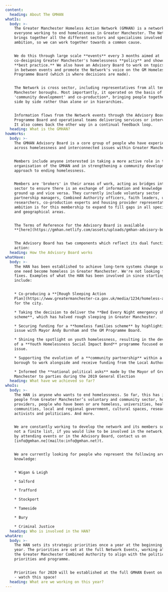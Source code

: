 ```yaml
---
content:
  heading: About The GMHAN
whatIs:
  body: >-
    The Greater Manchester Homeless Action Network (GMHAN) is a network for
    everyone working to end homelessness in Greater Manchester. The Network
    brings together all the different sectors and specialisms involved in this
    ambition, so we can work together towards a common cause. 


    We do this through large scale **events** every 3 months aimed at
    co-designing Greater Manchester's homelessness **policy** and showcasing
    **best practice.** We also have an Advisory Board to work on topics raised
    in between events and promote the Network's voice on the GM Homelessness
    Programme Board (which is where decisions are made). 


    The Network is cross sector, including representatives from all ten Greater
    Manchester boroughs. Most importantly, it operated on the basis of
    'community development' and co-production*, bringing people together to work
    side by side rather than alone or in hierarchies.


    Information flows from the Network events through the Advisory Board to the
    Programme Board and operational teams delivering services or interventions.
    It also comes back the other way in a continual feedback loop. 
  heading: What is the GMHAN?
howWorks:
  body: >-
    The GMHAN Advisory Board is a core group of people who have experience
    across homelessness and interconnected issues within Greater Manchester.


    Members include anyone interested in taking a more active role in the
    organisation of the GMHAN and in strengthening a community development
    approach to ending homelessness.


    Members are 'brokers' in their areas of work, acting as bridges into their
    sector to ensure there is an exchange of information and knowledge from the
    ground up and vice versa. They currently include voluntary sector
    partnership managers, Combined Authority officers, faith leaders, university
    researchers, co-production experts and housing provider representatives. The
    ambition is for this membership to expand to fill gaps in all specialisms
    and geographical areas.


    The Terms of Reference for the Advisory Board is available
    **[here](https://gmhan.netlify.com/assets/uploads/gmhan-advisory-board-terms-of-reference.pdf).**


    The Advisory Board has two components which reflect its dual functions of
    action:
  heading: How the Advisory Board works
whatHave:
  body: >-
    The HAN has been established to achieve long-term systems change so that no
    one need become homeless in Greater Manchester. We're not looking for quick
    fixes. Examples of what the HAN has been involved in since starting in 2017
    include:


    * Co-producing a **[Rough Sleeping Action
    Plan](https://www.greatermanchester-ca.gov.uk/media/1234/homeless-action-network-strategy.pdf)**
    for the city.

    * Taking the decision to deliver the **Bed Every Night emergency shelter
    scheme**, which has halved rough sleeping in Greater Manchester.

    * Securing funding for a **homeless families scheme** by highlighting the
    issue with Mayor Andy Burnham and the GM Programme Board.

    * Shining the spotlight on youth homelessness, resulting in the development
    of a **Youth Homelessness Social Impact Bond** programme focused on this
    issue.

    * Supporting the evolution of a **community partnership** within a a local
    borough to work alongside and receive funding from the Local Authority.

    * Informed the **national political asks** made by the Mayor of Greater
    Manchester to parties during the 2019 General Election
  heading: What have we achieved so far?
whoIs:
  body: >-
    The HAN is anyone who wants to end homelessness. So far, this has included
    people from Greater Manchester’s voluntary and community sector, housing
    providers, people who have been or are homeless, universities, health, faith
    communities, local and regional government, cultural spaces, researchers,
    activists and politicians. And more.


    We are constantly working to develop the network and its members so this is
    not a finite list, if you would like to be involved in the network, either
    by attending events or in the Advisory Board, contact us on
    [info@gmhan.ne](mailto:info@gmhan.net)t.


    We are currently looking for people who represent the following areas or
    knowledge:


    * Wigan & Leigh

    * Salford

    * Trafford

    * Stockport

    * Tameside

    * Bury

    * Criminal Justice
  heading: Who is involved in the HAN?
whatAre:
  body: >-
    The HAN sets its strategic priorities once a year at the beginning of the
    year. The priorities are set at the full Network Events, working alongside
    the Greater Manchester Combined Authority to align with the political
    priorities and programme.


    Priorities for 2020 will be established at the full GMHAN Event on 3rd March
    - watch this space!
  heading: What are we working on this year?
---
```


